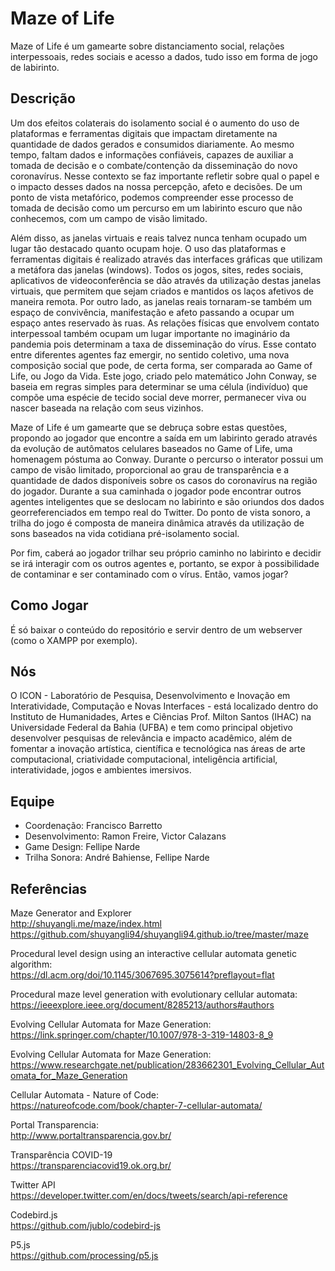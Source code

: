 # Maze of Life

Maze of Life é um gamearte sobre distanciamento social, relações interpessoais, redes sociais e acesso a dados, tudo isso em forma de jogo de labirinto.

## Descrição

Um dos efeitos colaterais do isolamento social é o aumento do uso de plataformas e ferramentas digitais que impactam diretamente na quantidade de dados gerados e consumidos diariamente. Ao mesmo tempo, faltam dados e informações confiáveis, capazes de auxiliar a tomada de decisão e o combate/contenção da disseminação do novo coronavírus. Nesse contexto se faz importante refletir sobre qual o papel e o impacto desses dados na nossa percepção, afeto e decisões. De um ponto de vista metafórico, podemos compreender esse processo de tomada de decisão como um percurso em um labirinto escuro que não conhecemos, com um campo de visão limitado.

Além disso, as janelas virtuais e reais talvez nunca tenham ocupado um lugar tão destacado quanto ocupam hoje. O uso das plataformas e ferramentas digitais é realizado através das interfaces gráficas que utilizam a metáfora das janelas (windows). Todos os jogos, sites, redes sociais, aplicativos de videoconferência se dão através da utilização destas janelas virtuais, que permitem que sejam criados e mantidos os laços afetivos de maneira remota. Por outro lado, as janelas reais tornaram-se também um espaço de convivência, manifestação e afeto passando a ocupar um espaço antes reservado às ruas.
As relações físicas que envolvem contato interpessoal também ocupam um lugar importante no imaginário da pandemia pois determinam a taxa de disseminação do vírus. Esse contato entre diferentes agentes faz emergir, no sentido coletivo, uma nova composição social que pode, de certa forma, ser comparada ao Game of Life, ou Jogo da Vida. Este jogo, criado pelo matemático John Conway, se baseia em regras simples para determinar se uma célula (indivíduo) que compõe uma espécie de tecido social deve morrer, permanecer viva ou nascer baseada na relação com seus vizinhos.

Maze of Life é um gamearte que se debruça sobre estas questões, propondo ao jogador que encontre a saída em um labirinto gerado através da evolução de autômatos celulares baseados no Game of Life, uma homenagem póstuma ao Conway. Durante o percurso o interator possui um campo de visão limitado, proporcional ao grau de transparência e a quantidade de dados disponíveis sobre os casos do coronavírus na região do jogador. Durante a sua caminhada o jogador pode encontrar outros agentes inteligentes que se deslocam no labirinto e são oriundos dos dados georreferenciados em tempo real do Twitter. Do ponto de vista sonoro, a trilha do jogo é composta de maneira dinâmica através da utilização de sons baseados na vida cotidiana pré-isolamento social.

Por fim, caberá ao jogador trilhar seu próprio caminho no labirinto e decidir se irá interagir com os outros agentes e, portanto, se expor à possibilidade de contaminar e ser contaminado com o vírus. Então, vamos jogar?

## Como Jogar

É só baixar o conteúdo do repositório e servir dentro de um webserver (como o XAMPP por exemplo).

## Nós

O ICON - Laboratório de Pesquisa, Desenvolvimento e Inovação em Interatividade, Computação e Novas Interfaces - está localizado dentro do Instituto de Humanidades, Artes e Ciências Prof. Milton Santos (IHAC) na Universidade Federal da Bahia (UFBA) e tem como principal objetivo desenvolver pesquisas de relevância e impacto acadêmico, além de fomentar a inovação artística, científica e tecnológica nas áreas de arte computacional, criatividade computacional, inteligência artificial, interatividade, jogos e ambientes imersivos.

## Equipe
* Coordenação: Francisco Barretto
* Desenvolvimento: Ramon Freire, Victor Calazans
* Game Design: Fellipe Narde
* Trilha Sonora: André Bahiense, Fellipe Narde

## Referências

Maze Generator and Explorer\
http://shuyangli.me/maze/index.html \
https://github.com/shuyangli94/shuyangli94.github.io/tree/master/maze

Procedural level design using an interactive cellular automata genetic algorithm: \
https://dl.acm.org/doi/10.1145/3067695.3075614?preflayout=flat

Procedural maze level generation with evolutionary cellular automata: \
https://ieeexplore.ieee.org/document/8285213/authors#authors

Evolving Cellular Automata for Maze Generation: \
https://link.springer.com/chapter/10.1007/978-3-319-14803-8_9

Evolving Cellular Automata for Maze Generation: \
https://www.researchgate.net/publication/283662301_Evolving_Cellular_Automata_for_Maze_Generation

Cellular Automata - Nature of Code: \
https://natureofcode.com/book/chapter-7-cellular-automata/

Portal Transparencia:  \
http://www.portaltransparencia.gov.br/	

Transparência COVID-19  \
https://transparenciacovid19.ok.org.br/

Twitter API \
https://developer.twitter.com/en/docs/tweets/search/api-reference

Codebird.js \
https://github.com/jublo/codebird-js

P5.js\
https://github.com/processing/p5.js